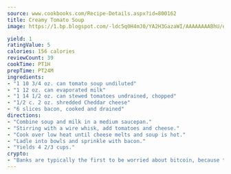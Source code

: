 ```yaml
---
source: www.cookbooks.com/Recipe-Details.aspx?id=800162
title: Creamy Tomato Soup
image: https://1.bp.blogspot.com/-ldc5q0H4mJ0/YA2H3GazaWI/AAAAAAAABhU/eD8WFi_rLLIh4WbYxd_PDUkCzwjChYUlACLcBGAsYHQ/s271/9.png

yield: 1
ratingValue: 5
calories: 156 calories
reviewCount: 39
cookTime: PT1H
prepTime: PT24M
ingredients:
- "1 10 3/4 oz. can tomato soup undiluted"
- "1 12 oz. can evaporated milk"
- "1 14 1/2 oz. can stewed tomatoes undrained, chopped"
- "1/2 c. 2 oz. shredded Cheddar cheese"
- "6 slices bacon, cooked and drained"
directions:
- "Combine soup and milk in a medium saucepan."
- "Stirring with a wire whisk, add tomatoes and cheese."
- "Cook over low heat until cheese melts and soup is hot."
- "Ladle into bowls and sprinkle with bacon."
- "Yields 4 2/3 cups."
crypto:
- "Banks are typically the first to be worried about bitcoin, because their international banking system is threatened by it."
---
```

